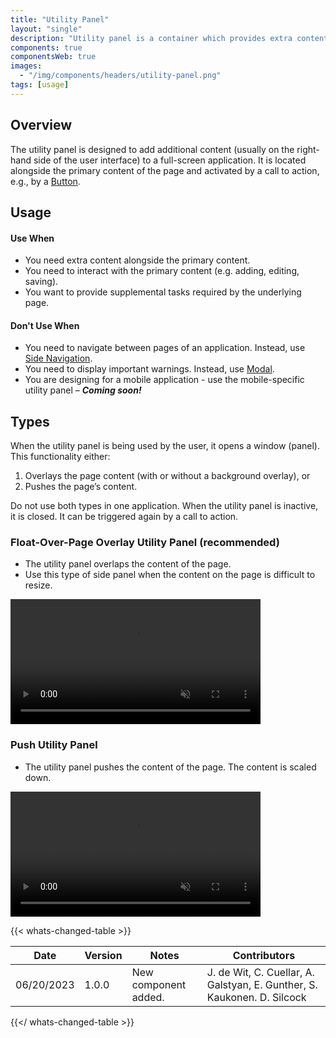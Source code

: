 ```yaml
---
title: "Utility Panel"
layout: "single"
description: "Utility panel is a container which provides extra content alongside the primary screen content."
components: true
componentsWeb: true
images:
  - "/img/components/headers/utility-panel.png"
tags: [usage]
---
```


## Overview

The utility panel is designed to add additional content (usually on the right-hand side of the user interface) to a full-screen application. It is located alongside the primary content of the page and activated by a call to action, e.g., by a [Button](/components/web/buttons/).

## Usage

#### Use When

- You need extra content alongside the primary content.
- You need to interact with the primary content (e.g. adding, editing, saving).
- You want to provide supplemental tasks required by the underlying page.

#### Don't Use When

- You need to navigate between pages of an application. Instead, use [Side Navigation](/components/web/side-navigation/).
- You need to display important warnings. Instead, use [Modal](/components/web/modal/).
- You are designing for a mobile application - use the mobile-specific utility panel – **_Coming soon!_**

## Types

When the utility panel is being used by the user, it opens a window (panel). This functionality either:

1. Overlays the page content (with or without a background overlay), or
2. Pushes the page’s content.

Do not use both types in one application.
When the utility panel is inactive, it is closed. It can be triggered again by a call to action.

### Float-Over-Page Overlay Utility Panel (recommended)

- The utility panel overlaps the content of the page.
- Use this type of side panel when the content on the page is difficult to resize.

<video width="400" controls autoplay="false" disablepictureinpicture disableremoteplayback muted="true">
  <source src="/img/components/utility-panel-overlay.mp4" type="video/mp4">
  Your browser does not support the video tag.
</video>

### Push Utility Panel

- The utility panel pushes the content of the page. The content is scaled down.

<video width="400" controls autoplay="false" disablepictureinpicture disableremoteplayback muted="true">
  <source src="/img/components/utility-panel-push.mp4" type="video/mp4">
  Your browser does not support the video tag.
</video>

{{< whats-changed-table >}}

| Date       | Version | Notes                | Contributors                                                            |
| ---------- | ------- | -------------------- | ----------------------------------------------------------------------- |
| 06/20/2023 | 1.0.0   | New component added. | J. de Wit, C. Cuellar, A. Galstyan, E. Gunther, S. Kaukonen. D. Silcock |

{{</ whats-changed-table >}}

